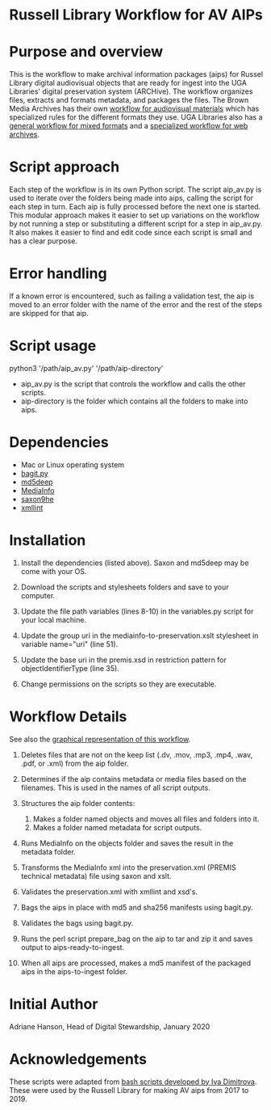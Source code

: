 # Russell Library Workflow for AV AIPs

# Purpose and overview
This is the workflow to make archival information packages (aips) for Russel Library digital audiovisual objects that are ready for ingest into the UGA Libraries' digital preservation system (ARCHive). The workflow organizes files, extracts and formats metadata, and packages the files. The Brown Media Archives has their own [workflow for audiovisual materials](https://github.com/uga-libraries/av-aip) which has specialized rules for the different formats they use. UGA Libraries also has a [general workflow for mixed formats](https://github.com/uga-libraries/general-aip) and a [specialized workflow for web archives](https://github.com/uga-libraries/web-aip).

# Script approach
Each step of the workflow is in its own Python script. The script aip_av.py is used to iterate over the folders being made into aips, calling the script for each step in turn. Each aip is fully processed before the next one is started. This modular approach makes it easier to set up variations on the workflow by not running a step or substituting a different script for a step in aip_av.py. It also makes it easier to find and edit code since each script is small and has a clear purpose.

# Error handling
If a known error is encountered, such as failing a validation test, the aip is moved to an error folder with the name of the error and the rest of the steps are skipped for that aip. 

# Script usage
python3 '/path/aip_av.py' '/path/aip-directory'
* aip_av.py is the script that controls the workflow and calls the other scripts.
* aip-directory is the folder which contains all the folders to make into aips.

# Dependencies
* Mac or Linux operating system
* [bagit.py](https://github.com/LibraryOfCongress/bagit-python)
* [md5deep](https://github.com/jessek/hashdeep)
* [MediaInfo](https://mediaarea.net/en/MediaInfo)
* [saxon9he](http://saxon.sourceforge.net/)
* [xmllint](http://xmlsoft.org/xmllint.html)

# Installation
1. Install the dependencies (listed above). Saxon and md5deep may be come with your OS.


2. Download the scripts and stylesheets folders and save to your computer.
3. Update the file path variables (lines 8-10) in the variables.py script for your local machine.
4. Update the group uri in the mediainfo-to-preservation.xslt stylesheet in variable name="uri" (line 51). 
5. Update the base uri in the premis.xsd in restriction pattern for objectIdentifierType (line 35).
5. Change permissions on the scripts so they are executable.

# Workflow Details
See also the [graphical representation of this workflow](https://github.com/uga-libraries/av-aip_russell/blob/master/Russell%20AV%20Preservation%20Script%20Flow%20Diagram.png).

1. Deletes files that are not on the keep list (.dv, .mov, .mp3, .mp4, .wav, .pdf, or .xml) from the aip folder.


2. Determines if the aip contains metadata or media files based on the filenames. This is used in the names of all script outputs.
3. Structures the aip folder contents:
    1. Makes a folder named objects and moves all files and folders into it.
    2. Makes a folder named metadata for script outputs. 
4. Runs MediaInfo on the objects folder and saves the result in the metadata folder.
5. Transforms the MediaInfo xml into the preservation.xml (PREMIS technical metadata) file using saxon and xslt.
6. Validates the preservation.xml with xmllint and xsd's.
7. Bags the aips in place with md5 and sha256 manifests using bagit.py.
8. Validates the bags using bagit.py.
9. Runs the perl script prepare_bag on the aip to tar and zip it and saves output to aips-ready-to-ingest.
10. When all aips are processed, makes a md5 manifest of the packaged aips in the aips-to-ingest folder.

# Initial Author
Adriane Hanson, Head of Digital Stewardship, January 2020

# Acknowledgements
These scripts were adapted from [bash scripts developed by Iva Dimitrova](https://github.com/uga-libraries/aip-mac-bash-mediainfo). These were used by the Russell Library for making AV aips from 2017 to 2019.
